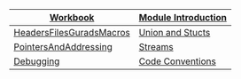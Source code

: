 |[Workbook](https://teachingmaterial.github.io/ELEE1147_Exercises/)| [Module Introduction](./content/ModuleIntroduction/moduleIntroduction.html)|
|----|---|
|[HeadersFilesGuradsMacros](content/HeadersFilesGuradsMacros/HeadersFilesGuradsMacros.html)|[Union and Stucts](UnionsAndStructs/UnionsAndStructs.html)|
|[PointersAndAddressing](PointersAndAddressing/PointersAndAddressing.html)|[Streams](Streams/Streams.html)|
|[Debugging](Debugging/Debugging.html)|[Code Conventions](CodeConventions/CodeConventions.html)|
